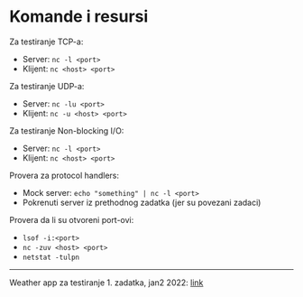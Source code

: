 # Komande i resursi

Za testiranje TCP-a:
* Server: `nc -l <port>`
* Klijent: `nc <host> <port>`

Za testiranje UDP-a:
* Server: `nc -lu <port>`
* Klijent: `nc -u <host> <port>`

Za testiranje Non-blocking I/O:
* Server: `nc -l <port>`
* Klijent: `nc <host> <port>`

Provera za protocol handlers:
* Mock server: `echo "something" | nc -l <port>`
* Pokrenuti server iz prethodnog zadatka (jer su povezani zadaci)

Provera da li su otvoreni port-ovi:
* `lsof -i:<port>`
* `nc -zuv <host> <port>`
* `netstat -tulpn`

---

Weather app za testiranje 1. zadatka, jan2 2022:
[link](https://github.com/Adedoyin-Emmanuel/react-weather-app)
